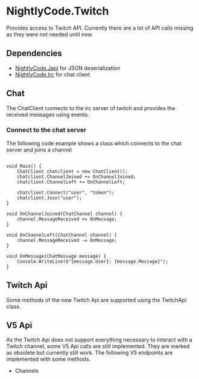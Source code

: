 ﻿# NightlyCode.Twitch

Provides access to Twitch API. Currently there are a lot of API calls missing as they were not needed until now.

## Dependencies

- [NightlyCode.Japi](https://github.com/telmengedar/japi) for JSON deserialization
- [NightlyCode.Irc](https://github.com/telmengedar/NightlyCode.Irc) for chat client

## Chat

The ChatClient connects to the irc server of twitch and provides the received messages using events.

### Connect to the chat server

The following code example shows a class which connects to the chat server and joins a channel

```

void Main() {
	ChatClient chatclient = new ChatClient();
	chatclient.ChannelJoined += OnChannelJoined;
	chatclient.ChannelLeft += OnChannelLeft;
	
	chatclient.Connect("user", "token");
	chatclient.Join("user");
}

void OnChannelJoined(ChatChannel channel) {
	channel.MessageReceived += OnMessage;
}

void OnChannelLeft(ChatChannel channel) {
	channel.MessageReceived -= OnMessage;
}

void OnMessage(ChatMessage message) {
	Console.WriteLine($"{message.User}: {message.Message}");
}

```

## Twitch Api

Some methods of the new Twitch Api are supported using the TwitchApi class.

## V5 Api

As the Twitch Api does not support everything necessary to interact with a Twitch channel, some V5 Api calls are still implemented. They are marked as obsolete but currently still work.
The following V5 endpoints are implemented with some methods.

- Channels